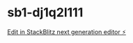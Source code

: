 # sb1-dj1q2l111

[Edit in StackBlitz next generation editor ⚡️](https://stackblitz.com/~/github.com/kunwarVivek/sb1-dj1q2l111)